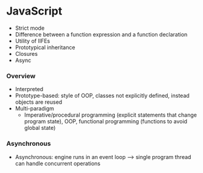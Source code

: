 # JavaScript
- Strict mode
- Difference between a function expression and a function declaration
- Utility of IIFEs
- Prototypical inheritance
- Closures
- Async

### Overview
- Interpreted
- Prototype-based: style of OOP, classes not explicitly defined, instead objects are reused
- Multi-paradigm
  - Imperative/procedural programming (explicit statements that change program state), OOP, functional programming (functions to avoid global state)

### Asynchronous
- Asynchronous: engine runs in an event loop --> single program thread can handle concurrent operations
